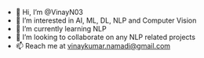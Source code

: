 - 👋 Hi, I’m @VinayN03
- 👀 I’m interested in AI, ML, DL, NLP and Computer Vision
- 🌱 I’m currently learning NLP
- 💞️ I’m looking to collaborate on any NLP related projects
- 📫 Reach me at vinaykumar.namadi@gmail.com

<!---
VinayN03/VinayN03 is a ✨ special ✨ repository because its `README.md` (this file) appears on your GitHub profile.
You can click the Preview link to take a look at your changes.
--->
